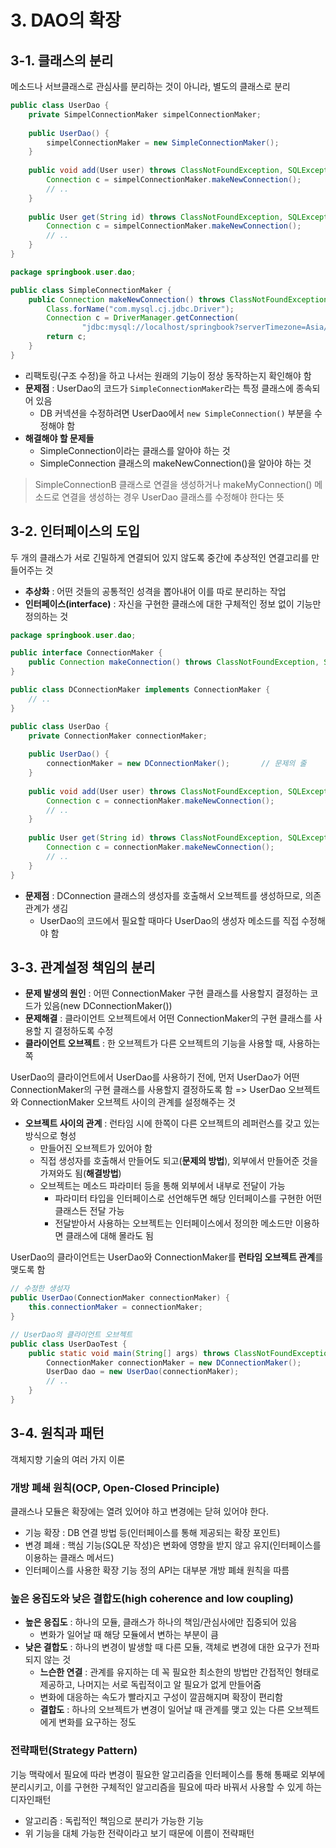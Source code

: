 # 3. DAO의 확장
## 3-1. 클래스의 분리
메소드나 서브클래스로 관심사를 분리하는 것이 아니라, 별도의 클래스로 분리

```java
public class UserDao {
    private SimpelConnectionMaker simpelConnectionMaker;
    
    public UserDao() {
        simpelConnectionMaker = new SimpleConnectionMaker();
    }
    
    public void add(User user) throws ClassNotFoundException, SQLException {
        Connection c = simpelConnectionMaker.makeNewConnection();
        // ..
    }
    
    public User get(String id) throws ClassNotFoundException, SQLException {
        Connection c = simpelConnectionMaker.makeNewConnection();
        // ..        
    }
}
```

```java
package springbook.user.dao;

public class SimpleConnectionMaker {
    public Connection makeNewConnection() throws ClassNotFoundException, SQLException {
        Class.forName("com.mysql.cj.jdbc.Driver");
        Connection c = DriverManager.getConnection(
                "jdbc:mysql://localhost/springbook?serverTimezone=Asia/Seoul", "spring", "book");
        return c;
    }
}
```

* 리팩토링(구조 수정)을 하고 나서는 원래의 기능이 정상 동작하는지 확인해야 함
* **문제점** : UserDao의 코드가 `SimpleConnectionMaker`라는 특정 클래스에 종속되어 있음
    * DB 커넥션을 수정하려면 UserDao에서 `new SimpleConnection()` 부분을 수정해야 함
* **해결해야 할 문제들**
    * SimpleConnection이라는 클래스를 알아야 하는 것
    * SimpleConnection 클래스의 makeNewConnection()을 알아야 하는 것

> SimpleConnectionB 클래스로 연결을 생성하거나 makeMyConnection() 메소드로 연결을 생성하는 경우 UserDao 클래스를 수정해야 한다는 뜻    

## 3-2. 인터페이스의 도입
두 개의 클래스가 서로 긴밀하게 연결되어 있지 않도록 중간에 추상적인 연결고리를 만들어주는 것
* **추상화** : 어떤 것들의 공통적인 성격을 뽑아내어 이를 따로 분리하는 작업
* **인터페이스(interface)** : 자신을 구현한 클래스에 대한 구체적인 정보 없이 기능만 정의하는 것

```java
package springbook.user.dao;

public interface ConnectionMaker {
    public Connection makeConnection() throws ClassNotFoundException, SQLException;
}

public class DConnectionMaker implements ConnectionMaker {
    // ..
}
```

```java
public class UserDao {
    private ConnectionMaker connectionMaker;
    
    public UserDao() {
        connectionMaker = new DConnectionMaker();       // 문제의 줄
    }
    
    public void add(User user) throws ClassNotFoundException, SQLException {
        Connection c = connectionMaker.makeNewConnection();
        // ..
    }
        
    public User get(String id) throws ClassNotFoundException, SQLException {
        Connection c = connectionMaker.makeNewConnection();
        // ..        
    }
}
```

* **문제점** : DConnection 클래스의 생성자를 호출해서 오브젝트를 생성하므로, 의존 관계가 생김
	* UserDao의 코드에서 필요할 때마다 UserDao의 생성자 메소드를 직접 수정해야 함
	
	
## 3-3. 관계설정 책임의 분리

* **문제 발생의 원인** : 어떤 ConnectionMaker 구현 클래스를 사용할지 결정하는 코드가 있음(new DConnectionMaker())
* **문제해결** : 클라이언트 오브젝트에서 어떤 ConnectionMaker의 구현 클래스를 사용할 지 결정하도록 수정
* **클라이언트 오브젝트** : 한 오브젝트가 다른 오브젝트의 기능을 사용할 때, 사용하는 쪽

UserDao의 클라이언트에서 UserDao를 사용하기 전에, 먼저 UserDao가 어떤 ConnectionMaker의 구현 클래스를 사용할지 결정하도록 함
=> UserDao 오브젝트와 ConnectionMaker 오브젝트 사이의 관계를 설정해주는 것 

* **오브젝트 사이의 관계** : 런타임 시에 한쪽이 다른 오브젝트의 레퍼런스를 갖고 있는 방식으로 형성
	* 만들어진 오브젝트가 있어야 함
	* 직접 생성자를 호출해서 만들어도 되고(**문제의 방법**), 외부에서 만들어준 것을 가져와도 됨(**해결방법**)
	* 오브젝트는 메소드 파라미터 등을 통해 외부에서 내부로 전달이 가능
        * 파라미터 타입을 인터페이스로 선언해두면 해당 인터페이스를 구현한 어떤 클래스든 전달 가능
        * 전달받아서 사용하는 오브젝트는 인터페이스에서 정의한 메소드만 이용하면 클래스에 대해 몰라도 됨

UserDao의 클라이언트는 UserDao와 ConnectionMaker를 **런타임 오브젝트 관계**를 맺도록 함

```java
// 수정한 생성자
public UserDao(ConnectionMaker connectionMaker) {
    this.connectionMaker = connectionMaker;
}
```
```java
// UserDao의 클라이언트 오브젝트
public class UserDaoTest {
    public static void main(String[] args) throws ClassNotFoundException, SQLException {
        ConnectionMaker connectionMaker = new DConnectionMaker();
        UserDao dao = new UserDao(connectionMaker);
        // ..
    }
}
```

## 3-4. 원칙과 패턴
객체지향 기술의 여러 가지 이론

### 개방 폐쇄 원칙(OCP, Open-Closed Principle)
클래스나 모듈은 확장에는 열려 있어야 하고 변경에는 닫혀 있어야 한다.
* 기능 확장 : DB 연결 방법 등(인터페이스를 통해 제공되는 확장 포인트)
* 변경 폐쇄 : 핵심 기능(SQL문 작성)은 변화에 영향을 받지 않고 유지(인터페이스를 이용하는 클래스 메서드)
* 인터페이스를 사용한 확장 기능 정의 API는 대부분 개방 폐쇄 원칙을 따름

### 높은 응집도와 낮은 결합도(high coherence and low coupling)
* **높은 응집도** : 하나의 모듈, 클래스가 하나의 책임/관심사에만 집중되어 있음
	* 변화가 일어날 때 해당 모듈에서 변하는 부분이 큼
* **낮은 결합도** : 하나의 변경이 발생할 때 다른 모듈, 객체로 변경에 대한 요구가 전파되지 않는 것
	* **느슨한 연결** : 관계를 유지하는 데 꼭 필요한 최소한의 방법만 간접적인 형태로 제공하고, 나머지는 서로 독립적이고 알 필요가 없게 만들어줌
	* 변화에 대응하는 속도가 빨라지고 구성이 깔끔해지며 확장이 편리함
	* **결합도** : 하나의 오브젝트가 변경이 일어날 때 관계를 맺고 있는 다른 오브젝트에게 변화를 요구하는 정도

### 전략패턴(Strategy Pattern)
기능 맥락에서 필요에 따라 변경이 필요한 알고리즘을 인터페이스를 통해 통째로 외부에 분리시키고, 이를 구현한 구체적인 알고리즘을 필요에 따라 바꿔서 사용할 수 있게 하는 디자인패턴
* 알고리즘 : 독립적인 책임으로 분리가 가능한 기능
* 위 기능을 대체 가능한 전략이라고 보기 때문에 이름이 전략패턴
